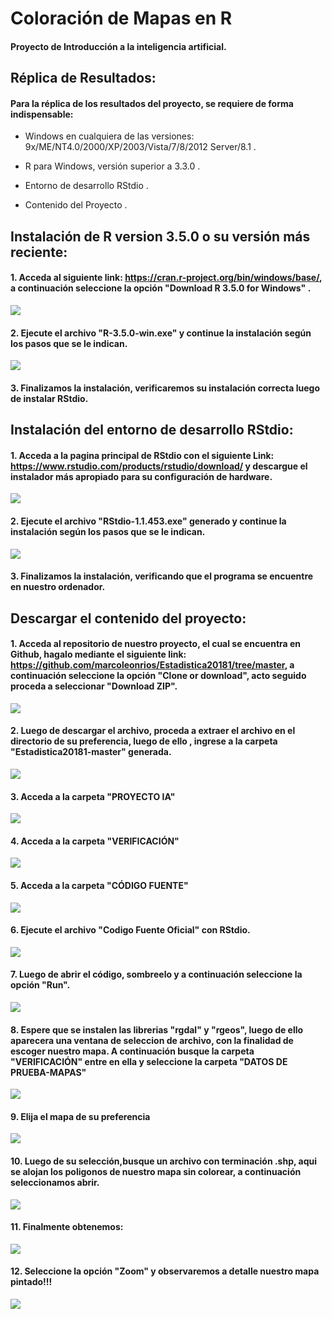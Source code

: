 # Coloración de Mapas en R

#### Proyecto de Introducción a la inteligencia artificial.

## Réplica de Resultados:

#### Para la réplica de los resultados del proyecto, se requiere de forma indispensable:

 - Windows en cualquiera de las versiones:  9x/ME/NT4.0/2000/XP/2003/Vista/7/8/2012 Server/8.1 .

 - R para Windows, versión superior a 3.3.0 .

 - Entorno de desarrollo RStdio .

 - Contenido del Proyecto .

## Instalación de R version 3.5.0 o su versión más reciente:

#### 1. Acceda al siguiente link: https://cran.r-project.org/bin/windows/base/, a continuación seleccione la opción "Download R 3.5.0 for Windows" .
![](https://github.com/PatrichsInocenteCM274/Discreta/blob/master/imagenes/imagen1.png)


#### 2. Ejecute el archivo "R-3.5.0-win.exe" y continue la instalación según los pasos que se le indican.

![](https://github.com/PatrichsInocenteCM274/Discreta/blob/master/imagenes/imagen2.png)



#### 3. Finalizamos la instalación, verificaremos su instalación correcta luego de instalar RStdio.

## Instalación del entorno de desarrollo RStdio:

#### 1. Acceda a la pagina principal de RStdio con el siguiente Link: https://www.rstudio.com/products/rstudio/download/ y descargue el instalador más apropiado para su configuración de hardware.

![](https://github.com/PatrichsInocenteCM274/Discreta/blob/master/imagenes/imagen3.png)


#### 2. Ejecute el archivo "RStdio-1.1.453.exe" generado y continue la instalación según los pasos que se le indican.

![](https://github.com/PatrichsInocenteCM274/Discreta/blob/master/imagenes/imagen4.png)

#### 3. Finalizamos la instalación, verificando que el programa se encuentre en nuestro ordenador.

## Descargar el contenido del proyecto:

#### 1. Acceda al repositorio de nuestro proyecto, el cual se encuentra en Github, hagalo mediante el siguiente link: https://github.com/marcoleonrios/Estadistica20181/tree/master, a continuación seleccione la opción "Clone or download", acto seguido proceda a seleccionar "Download ZIP".
![](https://github.com/PatrichsInocenteCM274/Discreta/blob/master/imagenes/imagen5.png)

#### 2. Luego de descargar el archivo, proceda a extraer el archivo en el directorio de su preferencia, luego de ello , ingrese a la carpeta "Estadistica20181-master" generada.
![](https://github.com/PatrichsInocenteCM274/Discreta/blob/master/imagenes/imagen6.png)

#### 3. Acceda a la carpeta "PROYECTO IA"
![](https://github.com/PatrichsInocenteCM274/Discreta/blob/master/imagenes/imagen7.png)

#### 4. Acceda a la carpeta "VERIFICACIÓN"
![](https://github.com/PatrichsInocenteCM274/Discreta/blob/master/imagenes/imagen7.1.png)

#### 5. Acceda a la carpeta "CÓDIGO FUENTE"
![](https://github.com/PatrichsInocenteCM274/Discreta/blob/master/imagenes/imagen7.2.png)

#### 6. Ejecute el archivo "Codigo Fuente Oficial" con RStdio.
![](https://github.com/PatrichsInocenteCM274/Discreta/blob/master/imagenes/imagen8.png)

#### 7. Luego de abrir el código, sombreelo y a continuación seleccione la opción "Run".
![](https://github.com/PatrichsInocenteCM274/Discreta/blob/master/imagenes/imagen9.png)

#### 8. Espere que se instalen las librerias "rgdal" y "rgeos", luego de ello aparecera una ventana de seleccion de archivo, con la finalidad de escoger nuestro mapa. A continuación busque la carpeta "VERIFICACIÓN" entre en ella y seleccione la carpeta "DATOS DE PRUEBA-MAPAS"
![](https://github.com/PatrichsInocenteCM274/Discreta/blob/master/imagenes/imagen10.png)

#### 9. Elija el mapa de su preferencia
![](https://github.com/PatrichsInocenteCM274/Discreta/blob/master/imagenes/imagen11.png)

#### 10. Luego de su selección,busque un archivo con terminación .shp, aqui se alojan los poligonos de nuestro mapa sin colorear, a continuación seleccionamos abrir.
![](https://github.com/PatrichsInocenteCM274/Discreta/blob/master/imagenes/imagen12.png)

#### 11. Finalmente obtenemos:
![](https://github.com/PatrichsInocenteCM274/Discreta/blob/master/imagenes/imagen13.png)

#### 12. Seleccione la opción "Zoom" y observaremos a detalle nuestro mapa pintado!!!
![](https://github.com/PatrichsInocenteCM274/Discreta/blob/master/imagenes/imagen14.png)


